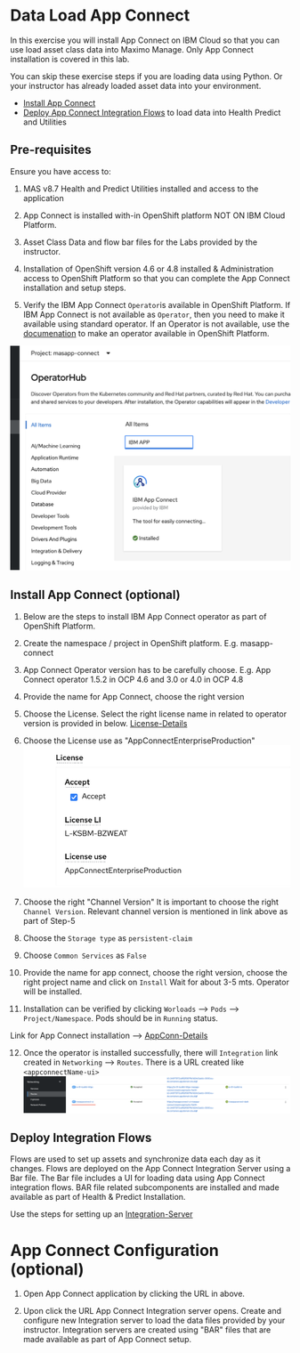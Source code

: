 # Data Load App Connect

In this exercise you will install App Connect on IBM Cloud so that you can use load asset class data into Maximo Manage.  Only App Connect installation is covered in this lab. 

You can skip these exercise steps if you are loading data using Python.  Or your instructor has already loaded asset data into your environment.

- [Install App Connect](#appconnect_install) 
- [Deploy App Connect Integration Flows](#deploy_bar) to load data into Health Predict and Utilities

## Pre-requisites

Ensure you have access to:

1. MAS v8.7 Health and Predict Utilities installed and access to the application

2. App Connect is installed with-in OpenShift platform NOT ON IBM Cloud Platform.

3. Asset Class Data and flow bar files for the Labs provided by the instructor.

4. Installation of OpenShift version 4.6 or 4.8 installed & Administration access to OpenShift Platform so that you can complete the App Connect installation and setup steps.

5. Verify the IBM App Connect `Operator`is available in OpenShift Platform.  If IBM App Connect is not available as `Operator`, then you need to make it available using standard operator.  If an Operator is not available, use the [documenation](https://www.ibm.com/docs/en/app-connect/containers_cd?topic=access-enabling-operator-catalog) to make an operator available in OpenShift Platform.


![img](img/apm_8.7/App_Connect_Operator.png)

## Install App Connect (optional)
<a name="appconnect_install"></a>

1. Below are the steps to install IBM App Connect operator as part of OpenShift Platform.

2. Create the namespace / project in OpenShift platform. E.g. masapp-connect

3. App Connect Operator version has to be carefully choose. E.g. App Connect operator 1.5.2 in OCP 4.6 and 3.0 or 4.0 in OCP
4.8

4.  Provide the name for App Connect, choose the right version

5.  Choose the License. Select the right license name in related to operator version is provided in below. [License-Details](https://www.ibm.com/docs/en/app-connect/containers_cd?topic=resources-licensing-reference-app-connect-operator)

6.  Choose the License use as "AppConnectEnterpriseProduction"
![setup assets](img/apm_8.7/App_Connect_License.png)

7.  Choose the right "Channel Version"
It is important to choose the right `Channel Version`. Relevant channel version is mentioned in link above as part of Step-5

8.  Choose the `Storage type` as `persistent-claim`

9.  Choose `Common Services` as `False`

10. Provide the name for app connect, choose the right version, choose the right project name and click on `Install` Wait for about 3-5 mts. Operator will be installed.

11. Installation can be verified by clicking `Worloads` --> `Pods` --> `Project/Namespace`. Pods should be in `Running` status.

Link for App Connect installation --> [AppConn-Details](https://www.ibm.com/docs/en/app-connect/containers_cd?topic=operator-installing-red-hat-openshift)

12. Once the operator is installed successfully, there will `Integration` link created in `Networking` --> `Routes`. There is a URL created like `<appconnectName-ui>`
![setup assets](img/apm_8.7/App_Connect_Route_UI.png)

## Deploy Integration Flows 
<a name="deploy_bar"></a>

Flows are used to set up assets and synchronize data each day as it changes.   Flows are deployed on the App Connect Integration Server using a Bar file.  The Bar file includes a UI for loading data using App Connect integration flows.  BAR file related subcomponents are installed and made available as part of Health & Predict Installation.

Use the steps for setting up an [Integration-Server](https://www.ibm.com/support/pages/node/6448944)

# App Connect Configuration (optional)

1. Open App Connect application by clicking the URL in above.

2. Upon click the URL App Connect Integration server opens.  Create and configure new Integration server to load the  data files provided by your instructor. Integration servers are created using "BAR" files that are made available as part of App Connect setup.